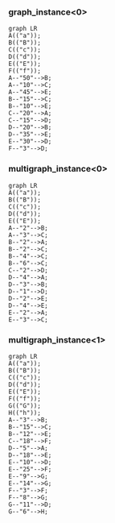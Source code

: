 ### graph_instance<0>

~~~mermaid
graph LR
A(("a"));
B(("B"));
C(("c"));
D(("d"));
E(("E"));
F(("f"));
A--"50"-->B;
A--"10"-->C;
A--"45"-->E;
B--"15"-->C;
B--"10"-->E;
C--"20"-->A;
C--"15"-->D;
D--"20"-->B;
D--"35"-->E;
E--"30"-->D;
F--"3"-->D;
~~~

### multigraph_instance<0>

~~~mermaid
graph LR
A(("a"));
B(("B"));
C(("c"));
D(("d"));
E(("E"));
A--"2"-->B;
A--"3"-->C;
B--"2"-->A;
B--"2"-->C;
B--"4"-->C;
B--"6"-->C;
C--"2"-->D;
D--"4"-->A;
D--"3"-->B;
D--"1"-->D;
D--"2"-->E;
D--"4"-->E;
E--"2"-->A;
E--"3"-->C;
~~~

### multigraph_instance<1>

~~~mermaid
graph LR
A(("a"));
B(("B"));
C(("c"));
D(("d"));
E(("E"));
F(("f"));
G(("G"));
H(("h"));
A--"3"-->B;
B--"15"-->C;
B--"12"-->E;
C--"18"-->F;
D--"5"-->A;
D--"18"-->E;
E--"10"-->D;
E--"25"-->F;
E--"9"-->G;
E--"14"-->G;
F--"3"-->F;
F--"8"-->G;
G--"11"-->D;
G--"6"-->H;
~~~